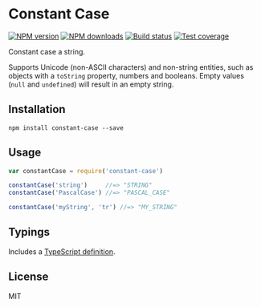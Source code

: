 # Constant Case

[![NPM version][npm-image]][npm-url]
[![NPM downloads][downloads-image]][downloads-url]
[![Build status][travis-image]][travis-url]
[![Test coverage][coveralls-image]][coveralls-url]

Constant case a string.

Supports Unicode (non-ASCII characters) and non-string entities, such as objects with a `toString` property, numbers and booleans. Empty values (`null` and `undefined`) will result in an empty string.

## Installation

```
npm install constant-case --save
```

## Usage

```javascript
var constantCase = require('constant-case')

constantCase('string')     //=> "STRING"
constantCase('PascalCase') //=> "PASCAL_CASE"

constantCase('myString', 'tr') //=> "MY_STRİNG"
```

## Typings

Includes a [TypeScript definition](constant-case.d.ts).

## License

MIT

[npm-image]: https://img.shields.io/npm/v/constant-case.svg?style=flat
[npm-url]: https://npmjs.org/package/constant-case
[downloads-image]: https://img.shields.io/npm/dm/constant-case.svg?style=flat
[downloads-url]: https://npmjs.org/package/constant-case
[travis-image]: https://img.shields.io/travis/blakeembrey/constant-case.svg?style=flat
[travis-url]: https://travis-ci.org/blakeembrey/constant-case
[coveralls-image]: https://img.shields.io/coveralls/blakeembrey/constant-case.svg?style=flat
[coveralls-url]: https://coveralls.io/r/blakeembrey/constant-case?branch=master
